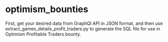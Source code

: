 # optimism_bounties
First, get your desired data from GraphQl API in JSON format, and then use extract_games_details_profit_traders.py to generate the SQL file for use in Optimism Profitable Traders bounty.
